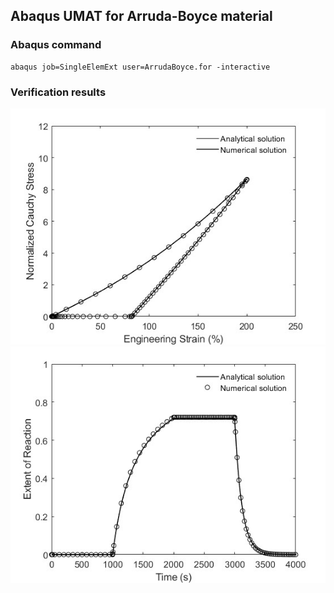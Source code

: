 ## Abaqus UMAT for Arruda-Boyce material

### Abaqus command
```
abaqus job=SingleElemExt user=ArrudaBoyce.for -interactive
```

### Verification results
![image](https://github.com/brightfrank1999/abaqus-umat/blob/main/LASMP/img/StrainStressCurve.jpg)
![image](https://github.com/brightfrank1999/abaqus-umat/blob/main/LASMP/img/ExtentofReaction.jpg)

